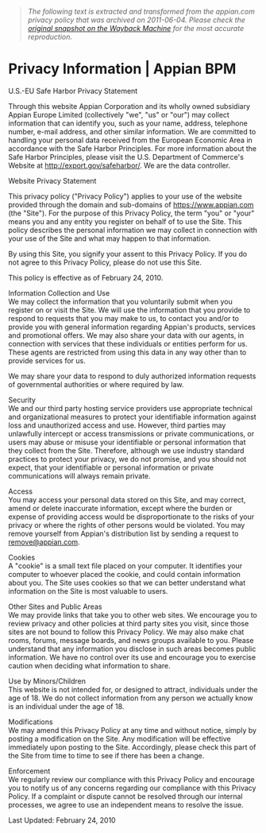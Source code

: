 > *The following text is extracted and transformed from the appian.com privacy policy that was archived on 2011-06-04. Please check the [original snapshot on the Wayback Machine](https://web.archive.org/web/20110604124018id_/http%3A//www.appian.com/privacy.jsp) for the most accurate reproduction.*

# Privacy Information | Appian BPM

U.S.-EU Safe Harbor Privacy Statement

Through this website Appian Corporation and its wholly owned subsidiary Appian Europe Limited (collectively "we", "us" or "our") may collect information that can identify you, such as your name, address, telephone number, e-mail address, and other similar information. We are committed to handling your personal data received from the European Economic Area in accordance with the Safe Harbor Principles. For more information about the Safe Harbor Principles, please visit the U.S. Department of Commerce's Website at <http://export.gov/safeharbor/>. We are the data controller. 

Website Privacy Statement

This privacy policy ("Privacy Policy") applies to your use of the website provided through the domain and sub-domains of https://www.appian.com (the "Site"). For the purpose of this Privacy Policy, the term "you" or "your" means you and any entity you register on behalf of to use the Site. This policy describes the personal information we may collect in connection with your use of the Site and what may happen to that information. 

By using this Site, you signify your assent to this Privacy Policy. If you do not agree to this Privacy Policy, please do not use this Site. 

This policy is effective as of February 24, 2010. 

Information Collection and Use  
We may collect the information that you voluntarily submit when you register on or visit the Site. We will use the information that you provide to respond to requests that you may make to us, to contact you and/or to provide you with general information regarding Appian's products, services and promotional offers. We may also share your data with our agents, in connection with services that these individuals or entities perform for us. These agents are restricted from using this data in any way other than to provide services for us. 

We may share your data to respond to duly authorized information requests of governmental authorities or where required by law. 

Security   
We and our third party hosting service providers use appropriate technical and organizational measures to protect your identifiable information against loss and unauthorized access and use. However, third parties may unlawfully intercept or access transmissions or private communications, or users may abuse or misuse your identifiable or personal information that they collect from the Site. Therefore, although we use industry standard practices to protect your privacy, we do not promise, and you should not expect, that your identifiable or personal information or private communications will always remain private. 

Access  
You may access your personal data stored on this Site, and may correct, amend or delete inaccurate information, except where the burden or expense of providing access would be disproportionate to the risks of your privacy or where the rights of other persons would be violated. You may remove yourself from Appian's distribution list by sending a request to [remove@appian.com](mailto:remove@appian.com). 

Cookies   
A "cookie" is a small text file placed on your computer. It identifies your computer to whoever placed the cookie, and could contain information about you. The Site uses cookies so that we can better understand what information on the Site is most valuable to users. 

Other Sites and Public Areas   
We may provide links that take you to other web sites. We encourage you to review privacy and other policies at third party sites you visit, since those sites are not bound to follow this Privacy Policy. We may also make chat rooms, forums, message boards, and news groups available to you. Please understand that any information you disclose in such areas becomes public information. We have no control over its use and encourage you to exercise caution when deciding what information to share. 

Use by Minors/Children   
This website is not intended for, or designed to attract, individuals under the age of 18. We do not collect information from any person we actually know is an individual under the age of 18. 

Modifications   
We may amend this Privacy Policy at any time and without notice, simply by posting a modification on the Site. Any modification will be effective immediately upon posting to the Site. Accordingly, please check this part of the Site from time to time to see if there has been a change. 

Enforcement   
We regularly review our compliance with this Privacy Policy and encourage you to notify us of any concerns regarding our compliance with this Privacy Policy. If a complaint or dispute cannot be resolved through our internal processes, we agree to use an independent means to resolve the issue. 

Last Updated: February 24, 2010

